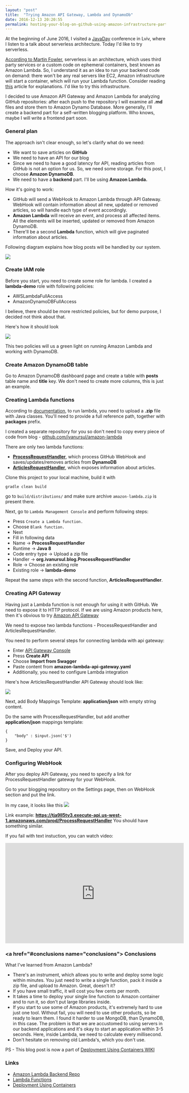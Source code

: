 ```yaml
---
layout: "post"
title:  "Trying Amazon API Gateway, Lambda and DynamoDb"
date: 2016-12-13 20:20:55
permalink: hosting-your-blog-on-github-using-amazon-infrastructure-part-one-serverless-backend-2
---
```



At the beginning of June 2016, I visited a [JavaDay](http://javaday.org.ua/) conference in Lviv, where I listen to a talk about serverless architecture. Today I'd like to try serverless.

[According to Martin Fowler](http://martinfowler.com/articles/serverless.html), serverless is an architecture, which uses third party services or a custom code on ephemeral containers, best known as Amazon Lambda. So, I understand it as an idea to run your backend code on demand: there won't be any real servers like EC2, Amazon infrastructure will start a container, which will run your Lambda function. Consider reading [this](http://docs.aws.amazon.com/lambda/latest/dg/lambda-introduction.html) article for explanations. I'd like to try this infrastructure.

I decided to use Amazon API Gateway and Amazon Lambda for analyzing GitHub repositories: after each push to the repository I will examine all **.md** files and store them to Amazon Dynamo Database. More generally, I'll create a backend part for a self-written blogging platform. Who knows, maybe I will write a frontend part soon.

### <a href="#generalplan" name="generalplan"><i class="fa fa-link anchor" aria-hidden="true"></i></a> General plan

The approach isn't clear enough, so let's clarify what do we need:

* We want to save articles on **GitHub**
* We need to have an API for our blog
* Since we need to have a good latency for API, reading articles from GitHub is not an option for us. So, we need some storage. For this post, I choose **Amazon DynamoDB**.
* We need to have a **backend** part. I'll be using **Amazon Lambda.**

How it's going to work:

* GitHub will send a WebHook to Amazon Lambda through API Gateway. WebHook will contain information about all new, updated or removed articles, so will handle each type of event accordingly.
* **Amazon Lambda** will receive an event, and process all affected items. All the elements will be inserted, updated or removed from Amazon DynamoDB. 
* There'll be a second **Lambda** function, which will give paginated information about articles.

Following diagram explains how blog posts will be handled by our system.

![](assets/images/serverless-4.svg)

### <a href="#iam" name="iam"><i class="fa fa-link anchor" aria-hidden="true"></i></a> Create IAM role

Before you start, you need to create some role for lambda. I created a **lambda-demo** role with following policies:

* AWSLambdaFullAccess
* AmazonDynamoDBFullAccess

I believe, there should be more restricted policies, but for demo purpose, I decided not think about that.

Here's how it should look

![](assets/images/Screen-Shot-2016-12-11-at-12-05-03-PM-1.png)

This two policies will us a green light on running Amazon Lambda and working with DynamoDB.

### <a href="#dynamo" name="dynamo"><i class="fa fa-link anchor" aria-hidden="true"></i></a> Create Amazon DynamoDB table

Go to Amazon DynamoDB dashboard page and create a table with **posts** table name and **title** key. We don't need to create more columns, this is just an example.

### <a href="#lambda1" name="lambda1"><i class="fa fa-link anchor" aria-hidden="true"></i></a> Creating Lambda functions

According to [documentation](http://docs.aws.amazon.com/lambda/latest/dg/lambda-java-how-to-create-deployment-package.html), to run lambda, you need to upload a **.zip** file with Java classes. You'll need to provide a full reference path, together with **packages** prefix.

I created a separate repository for you so don't need to copy every piece of code from blog - [github.com/ivanursul/amazon-lambda](https://github.com/ivanursul/amazon-lambda)

There are only two lambda functions:

* [**ProcessRequestHandler**](https://github.com/ivanursul/amazon-lambda/blob/master/src/main/java/org/ivanursul/blog/ProcessRequestHandler.java), which process GitHub WebHook and saves/updates/removes articles from **DynamoDB**
* [**ArticlesRequestHandler**](https://github.com/ivanursul/amazon-lambda/blob/master/src/main/java/org/ivanursul/blog/ArticlesRequestHandler.java), which exposes information about articles.

Clone this project to your local machine, build it with 
```
gradle clean build
``` 

go to `build/distributions/` and make sure archive `amazon-lambda.zip` is present there.

Next, go to `Lambda Management Console` and perform following steps:

* Press `Create a Lambda function.`
* Choose `Blank function.`
* Next
* Fill in following data
 * Name -> **ProcessRequestHandler**
 * Runtime -> **Java 8**
 * Code entry type -> Upload a zip file
 * Handler -> **org.ivanursul.blog.ProcessRequestHandler**
 * Role -> Choose an existing role
 * Existing role -> **lambda-demo**


Repeat the same steps with the second function, **ArticlesRequestHandler**.

### <a href="#apigateway" name="apigateway"><i class="fa fa-link anchor" aria-hidden="true"></i></a> Creating API Gateway

Having just a Lambda function is not enough for using it with GitHub. We need to expose it to HTTP protocol. If we are using Amazon products here, then it's obvious to try [Amazon API Gateway](https://aws.amazon.com/api-gateway)

We need to expose two lambda functions - ProcessRequestHandler and ArticlesRequestHandler.

You need to perform several steps for connecting lambda with api gateway:

* Enter [API Gateway Console](https://aws.amazon.com/api-gateway)
* Press **Create API**
* Choose **Import from Swagger**
* Paste content from **amazon-lambda-api-gateway.yaml**
* Additionally, you need to configure Lambda integration


Here's how ArticlesRequestHandler API Gateway should look like:

![](assets/images/Screen-Shot-2016-12-13-at-3-31-47-PM.png?style=centeme)

Next, add Body Mappings Template: **application/json** with empty string content.

Do the same with ProcessRequestHandler, but add another **application/json** mappings template:
```
{
    "body" : $input.json('$')
}
```

Save, and Deploy your API.


### <a href="#webhook" name="webhook"><i class="fa fa-link anchor" aria-hidden="true"></i></a> Configuring WebHook

After you deploy API Gateway, you need to specify a link for ProcessRequestHandler gateway for your WebHook.

Go to your blogging repository on the Settings page, then on WebHook section and put the link.

In my case, it looks like this
![](assets/images/Screen-Shot-2016-12-13-at-6-07-45-PM-1.png)

Link example: **https://tja9ll5tv3.execute-api.us-west-1.amazonaws.com/prod/ProcessRequestHandler**
You should have something similar.


If you fail with text instuction, you can watch video:

<div style="text-align: center;"><iframe width="560" height="315" src="https://www.youtube.com/embed/4k26xh3TqSQ" frameborder="0" allowfullscreen></iframe></div>

### <a href="#conclusions name="conclusions"><i class="fa fa-link anchor" aria-hidden="true"></i></a> Conclusions

What I've learned from Amazon Lambda?

* There's an instrument, which allows you to write and deploy some logic within minutes. You just need to write a single function, pack it inside a zip file, and upload to Amazon. Great, doesn't it?
* If you have small traffic, it will cost you few cents per month. 
* It takes a time to deploy your single line function to Amazon container and to run it, so don't put large libraries inside.
* If you start to use some of Amazon products, it's extremely hard to use just one tool. Without fail, you will need to use other products, so be ready to learn them. I found it harder to use MongoDB, than DynamoDB, in this case. The problem is that we are accustomed to using servers in our backend applications and it's okay to start an application within 3-5 seconds. Here, inside Lambda, we need to calculate every millisecond.
* Don't hesitate on removing old Lambda's, which you don't use.

PS - This blog post is now a part of [Deployment Using Containers WIKI](http://electric-cloud.com/wiki/display/releasemanagement/Deployment+Using+Containers#DeploymentUsingContainers-HowTo)

### <a href="#links" name="links"><i class="fa fa-link anchor" aria-hidden="true"></i></a> Links

* [Amazon Lambda Backend Repo](https://github.com/ivanursul/amazon-lambda)
* [Lambda Functions](http://docs.aws.amazon.com/lambda/latest/dg/lambda-introduction-function.html)
* [Deployment Using Containers](http://electric-cloud.com/wiki/display/releasemanagement/Deployment+Using+Containers#DeploymentUsingContainers-HowTo)
